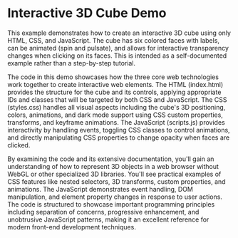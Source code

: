 # Interactive 3D Cube Demo

This example demonstrates how to create an interactive 3D cube using only HTML, CSS, and JavaScript. The cube has six colored faces with labels, can be animated (spin and pulsate), and allows for interactive transparency changes when clicking on its faces. This is intended as a self-documented example rather than a step-by-step tutorial.

The code in this demo showcases how the three core web technologies work together to create interactive web elements. The HTML (index.html) provides the structure for the cube and its controls, applying appropriate IDs and classes that will be targeted by both CSS and JavaScript. The CSS (styles.css) handles all visual aspects including the cube's 3D positioning, colors, animations, and dark mode support using CSS custom properties, transforms, and keyframe animations. The JavaScript (scripts.js) provides interactivity by handling events, toggling CSS classes to control animations, and directly manipulating CSS properties to change opacity when faces are clicked.

By examining the code and its extensive documentation, you'll gain an understanding of how to represent 3D objects in a web browser without WebGL or other specialized 3D libraries. You'll see practical examples of CSS features like nested selectors, 3D transforms, custom properties, and animations. The JavaScript demonstrates event handling, DOM manipulation, and element property changes in response to user actions. The code is structured to showcase important programming principles including separation of concerns, progressive enhancement, and unobtrusive JavaScript patterns, making it an excellent reference for modern front-end development techniques.